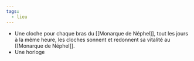 ```yaml
---
tags:
  - lieu
---
```

* Une cloche pour chaque bras du [[Monarque de Néphel]], tout les jours à la même heure, les cloches sonnent et redonnent sa vitalité au [[Monarque de Néphel]].
* Une horloge